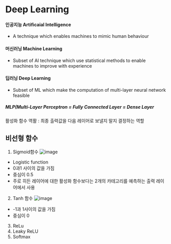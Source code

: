 # Deep Learning
#### 인공지능 Artificaial Intelligence

- A technique which enables machines to mimic human behaviour

#### 머신러닝 Machine Learning

- Subset of AI technique which use statistical methods to enable machines to improve with experience

#### 딥러닝 Deep Learning

- Subset of ML which make the computation of multi-layer neural network feasible

##### MLP(Multi-Layer Perceptron = Fully Connected Layer = Dense Layer

활성화 함수 역활 : 최종 출력값을 다음 레이어로 보낼지 말지 결정하는 역할

## 비선형 함수
1. Sigmoid함수
![image](https://github.com/user-attachments/assets/ffe2ea44-e04f-4fa0-a5e6-3b66c73ee4c4)
- Logistic function
- 0과1 사이의 값을 가짐
- 중심이 0.5
- 주로 히든 레이어에 대한 활성화 함수보다는 2개의 카테고리를 예측하는 출력 레이어에서 사용
2. Tanh 함수
![image](https://github.com/user-attachments/assets/e7889098-8cb0-4556-b241-298906d507a7)
- -1과 1사이의 값을 가짐
- 중심이 0
3. ReLu
4. Leaky ReLU
5. Softmax
